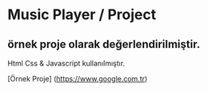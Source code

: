 # Music Player / Project

## örnek proje olarak değerlendirilmiştir.

Html Css & Javascript kullanılmıştır.

[Örnek Proje] (https://www.google.com.tr)
